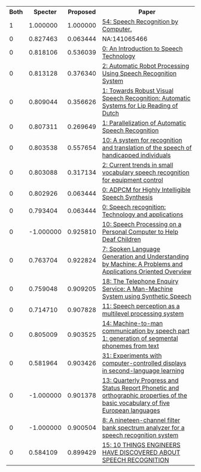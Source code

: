 <html><table><tr>
<th>Both</th>
<th>Specter</th>
<th>Proposed</th>
<th>Paper</th>
</tr>
<tr>
<td>1</td>
<td>1.000000</td>
<td>1.000000</td>
<td><a href="https://www.semanticscholar.org/paper/ed64b172286d3a2c7e4c8dbe96ca47296473ac4b">54: Speech Recognition by Computer.</a></td>
</tr>
<tr>
<td>0</td>
<td>0.827463</td>
<td>0.063444</td>
<td>NA:141065466</td>
</tr>
<tr>
<td>0</td>
<td>0.818106</td>
<td>0.536039</td>
<td><a href="https://www.semanticscholar.org/paper/03cd60e3747281ff975be89805be4b356a311836">0: An Introduction to Speech Technology</a></td>
</tr>
<tr>
<td>0</td>
<td>0.813128</td>
<td>0.376340</td>
<td><a href="https://www.semanticscholar.org/paper/961673e8c84ae247a0d1444d5c0e01b71cd0646b">2: Automatic Robot Processing Using Speech Recognition System</a></td>
</tr>
<tr>
<td>0</td>
<td>0.809044</td>
<td>0.356626</td>
<td><a href="https://www.semanticscholar.org/paper/2293186101d8bcbd2311aaa339853bb775651af5">1: Towards Robust Visual Speech Recognition: Automatic Systems for Lip Reading of Dutch</a></td>
</tr>
<tr>
<td>0</td>
<td>0.807311</td>
<td>0.269649</td>
<td><a href="https://www.semanticscholar.org/paper/5c182948b74cc278e53764b2b8c78bf180ca2dfa">1: Parallelization of Automatic Speech Recognition</a></td>
</tr>
<tr>
<td>0</td>
<td>0.803538</td>
<td>0.557654</td>
<td><a href="https://www.semanticscholar.org/paper/2cedaa498b50c36be29213821d855ba07dead2e4">10: A system for recognition and translation of the speech of handicapped individuals</a></td>
</tr>
<tr>
<td>0</td>
<td>0.803088</td>
<td>0.317134</td>
<td><a href="https://www.semanticscholar.org/paper/72253ba67e6aba73a2f71fd860104cbc64cd4405">2: Current trends in small vocabulary speech recognition for equipment control</a></td>
</tr>
<tr>
<td>0</td>
<td>0.802926</td>
<td>0.063444</td>
<td><a href="https://www.semanticscholar.org/paper/ea7ee657ce2a7d92392a3a6b8ed29d7d0b0bf7c7">0: ADPCM for Highly Intelligible Speech Synthesis</a></td>
</tr>
<tr>
<td>0</td>
<td>0.793404</td>
<td>0.063444</td>
<td><a href="https://www.semanticscholar.org/paper/07fc53ab9495ffd1d1f2d2e3e8b55ac9750c693e">0: Speech recognition: Technology and applications</a></td>
</tr>
<tr>
<td>0</td>
<td>-1.000000</td>
<td>0.925810</td>
<td><a href="https://www.semanticscholar.org/paper/3cd888fe25f6136cb7a57595a1dbf4f9c19e3b7a">10: Speech Processing on a Personal Computer to Help Deaf Children</a></td>
</tr>
<tr>
<td>0</td>
<td>0.763704</td>
<td>0.922824</td>
<td><a href="https://www.semanticscholar.org/paper/6eeebed30e551db3d30084c7f15cdaf4e49d7f95">7: Spoken Language Generation and Understanding by Machine: A Problems and Applications Oriented Overview</a></td>
</tr>
<tr>
<td>0</td>
<td>0.759048</td>
<td>0.909205</td>
<td><a href="https://www.semanticscholar.org/paper/d6200a51a2ea70c9b532ffdc372592eb727bbc97">18: The Telephone Enquiry Service: A Man-Machine System using Synthetic Speech</a></td>
</tr>
<tr>
<td>0</td>
<td>0.714710</td>
<td>0.907828</td>
<td><a href="https://www.semanticscholar.org/paper/602d437db394e6f1d108ae7358ffd0c3f89c9d36">11: Speech perception as a multilevel processing system</a></td>
</tr>
<tr>
<td>0</td>
<td>0.805009</td>
<td>0.903525</td>
<td><a href="https://www.semanticscholar.org/paper/4775aee932c71c424298a2c4b894c1fe33f35e6e">14: Machine-to-man communication by speech part 1: generation of segmental phonemes from text</a></td>
</tr>
<tr>
<td>0</td>
<td>0.581964</td>
<td>0.903426</td>
<td><a href="https://www.semanticscholar.org/paper/bd7e14ebcf3641f92ebc0290d8a394aeae9e94fa">31: Experiments with computer-controlled displays in second-language learning</a></td>
</tr>
<tr>
<td>0</td>
<td>-1.000000</td>
<td>0.901378</td>
<td><a href="https://www.semanticscholar.org/paper/8ba006ba6102b75ccb60afe77040ab41783ce076">13: Quarterly Progress and Status Report Phonetic and orthographic properties of the basic vocabulary of five European languages</a></td>
</tr>
<tr>
<td>0</td>
<td>-1.000000</td>
<td>0.900504</td>
<td><a href="https://www.semanticscholar.org/paper/f6d122487b9d957b2666e2d6e2b024cea7191bfe">8: A nineteen-channel filter bank spectrum analyzer for a speech recognition system</a></td>
</tr>
<tr>
<td>0</td>
<td>0.584109</td>
<td>0.899429</td>
<td><a href="https://www.semanticscholar.org/paper/4162833f4b0254eb26a426b0687cd70cd1d4a954">15: 10 THINGS ENGINEERS HAVE DISCOVERED ABOUT SPEECH RECOGNITION</a></td>
</tr>
</table></html>
